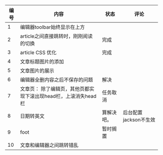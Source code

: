 |编号|内容|状态|评论|
|-|-|-|-|
|1|编辑器toolbar始终显示在上方 |  | |
|2|article之间直接跳转时，刚刚阅读的切换|完成||
|3|article CSS 优化 |完成||
|4|文章标题图片的添加|||
|5|文章图片的展示|||
|6|编辑器全删内容之后不保存的问题|解决||
|7|文章页： 除了编辑页，其他页都实现下滚出现head栏，上滚消失head栏|任务取消||
|8|日期转英文|算解决吧。|后台配置jackson不生效|
|9|foot|暂时搁置||
|10|文章和编辑器之间跳转错乱|||
